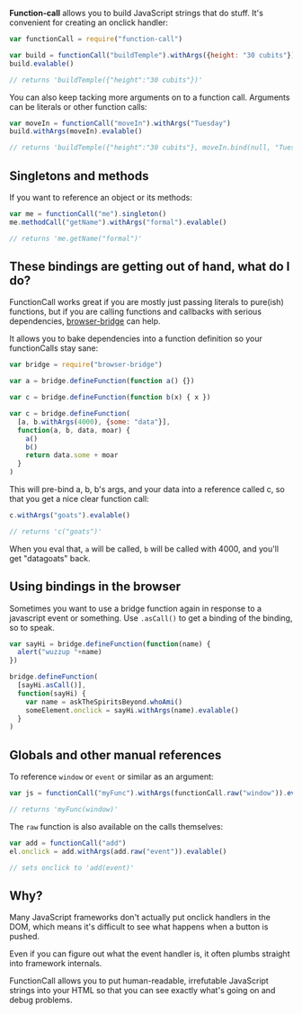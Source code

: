 **Function-call** allows you to build JavaScript strings that do stuff. It's convenient for creating an onclick handler:

```javascript
var functionCall = require("function-call")

var build = functionCall("buildTemple").withArgs({height: "30 cubits"})
build.evalable()

// returns 'buildTemple({"height":"30 cubits"})'
```

You can also keep tacking more arguments on to a function call. Arguments can be literals or other function calls:

```javascript
var moveIn = functionCall("moveIn").withArgs("Tuesday")
build.withArgs(moveIn).evalable()

// returns 'buildTemple({"height":"30 cubits"}, moveIn.bind(null, "Tuesday"))'
```

## Singletons and methods

If you want to reference an object or its methods:

```javascript
var me = functionCall("me").singleton()
me.methodCall("getName").withArgs("formal").evalable()

// returns 'me.getName("formal")'
```

## These bindings are getting out of hand, what do I do?

FunctionCall works great if you are mostly just passing literals to pure(ish) functions, but if you are calling functions and callbacks with serious dependencies, [browser-bridge](https://github.com/erikpukinskis/browser-bridge) can help.

It allows you to bake dependencies into a function definition so your functionCalls stay sane:

```javascript
var bridge = require("browser-bridge")

var a = bridge.defineFunction(function a() {})

var c = bridge.defineFunction(function b(x) { x })

var c = bridge.defineFunction(
  [a, b.withArgs(4000), {some: "data"}],
  function(a, b, data, moar) {
    a()
    b()
    return data.some + moar
  }
)
```

This will pre-bind a, b, b's args, and your data into a reference called c, so that you get a nice clear function call:

```javascript
c.withArgs("goats").evalable()

// returns 'c("goats")'
```

When you eval that, `a` will be called, `b` will be called with 4000, and you'll get "datagoats" back.

## Using bindings in the browser

Sometimes you want to use a bridge function again in response to a javascript event or something. Use `.asCall()` to get a binding of the binding, so to speak.

```javascript
var sayHi = bridge.defineFunction(function(name) {
  alert("wuzzup "+name)
})

bridge.defineFunction(
  [sayHi.asCall()],
  function(sayHi) {
    var name = askTheSpiritsBeyond.whoAmi()
    someElement.onclick = sayHi.withArgs(name).evalable()
  }
)
```

## Globals and other manual references

To reference `window` or `event` or similar as an argument:

```javascript
var js = functionCall("myFunc").withArgs(functionCall.raw("window")).evalable()

// returns 'myFunc(window)'
```

The `raw` function is also available on the calls themselves:

```javascript
var add = functionCall("add")
el.onclick = add.withArgs(add.raw("event")).evalable()

// sets onclick to 'add(event)'
```

## Why?

Many JavaScript frameworks don't actually put onclick handlers in the DOM, which means it's difficult to see what happens when a button is pushed. 

Even if you can figure out what the event handler is, it often plumbs straight into framework internals.

FunctionCall allows you to put human-readable, irrefutable JavaScript strings into your HTML so that you can see exactly what's going on and debug problems.
